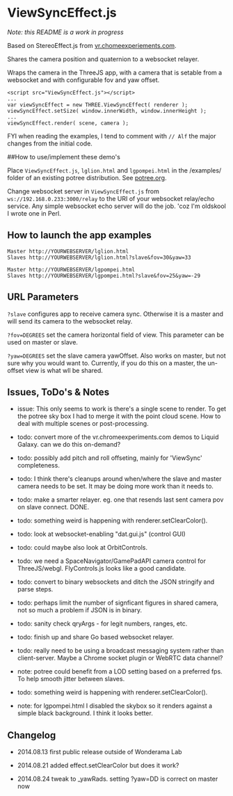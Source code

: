 # ViewSyncEffect.js 

_Note: this README is a work in progress_

Based on StereoEffect.js from [vr.chomeexperiements.com](http://vr.chromeexperiments.com/).

Shares the camera position and quaternion to a websocket relayer.

Wraps the camera in the ThreeJS app, with a camera that is setable from a websocket and with configurable fov and yaw offset.

```
<script src="ViewSyncEffect.js"></script>
...
var viewSyncEffect = new THREE.ViewSyncEffect( renderer );
viewSyncEffect.setSize( window.innerWidth, window.innerHeight );
...
viewSyncEffect.render( scene, camera );
```

FYI when reading the examples, I tend to comment with `// Alf` the major changes from the initial code.

##How to use/implement these demo's

Place `ViewSyncEffect.js`, `lglion.html` and `lgpompei.html` in the /examples/ folder of an existing potree distribution. See [potree.org](http://potree.org/).

Change websocket server in `ViewSyncEffect.js` from `ws://192.168.0.233:3000/relay` to the URI of your websocket relay/echo service.
Any simple websocket echo server will do the job. 'coz I'm oldskool I wrote one in Perl.

## How to launch the app examples

```
Master http://YOURWEBSERVER/lglion.html
Slaves http://YOURWEBSERVER/lglion.html?slave&fov=30&yaw=33

Master http://YOURWEBSERVER/lgpompei.html
Slaves http://YOURWEBSERVER/lgpompei.html?slave&fov=25&yaw=-29
```

## URL Parameters

`?slave` configures app to receive camera sync. Otherwise it is a master and will send its camera to the websocket relay.

`?fov=DEGREES` set the camera horizontal field of view. This parameter can be used on master or slave.

`?yaw=DEGREES` set the slave camera yawOffset. Also works on master, but not sure why you would want to. Currently, if you do this on a master, the un-offset view is what wll be shared.

## Issues, ToDo's & Notes

* issue: This only seems to work is there's a single scene to render. To get the potree sky box I had to merge it with the point cloud scene. How to deal with multiple scenes or post-processing.

* todo: convert more of the vr.chromeexperiments.com demos to Liquid Galaxy. can we do this on-demand?

* todo: possibly add pitch and roll offseting, mainly for 'ViewSync' completeness.

* todo: I think there's cleanups around when/where the slave and master camera needs to be set. It may be doing more work than it needs to.

* todo: make a smarter relayer. eg. one that resends last sent camera pov on slave connect. DONE.

* todo: something weird is happening with renderer.setClearColor().

* todo: look at websocket-enabling "dat.gui.js" (control GUI)

* todo: could maybe also look at OrbitControls.

* todo: we need a SpaceNavigator/GamePadAPI camera control for ThreeJS/webgl. FlyControls.js looks like a good candidate.

* todo: convert to binary websockets and ditch the JSON stringify and parse steps.

* todo: perhaps limit the number of signficant figures in shared camera, not so much a problem if JSON is in binary.

* todo: sanity check qryArgs - for legit numbers, ranges, etc.

* todo: finish up and share Go based websocket relayer.

* todo: really need to be using a broadcast messaging system rather than client-server. Maybe a Chrome socket plugin or WebRTC data channel?

* note: potree could benefit from a LOD setting based on a preferred fps. To help smooth jitter between slaves.

* todo: something weird is happening with renderer.setClearColor().

* note: for lgpompei.html I disabled the skybox so it renders against a simple black background. I think it looks better.

## Changelog

* 2014.08.13 first public release outside of Wonderama Lab

* 2014.08.21 added effect.setClearColor but does it work?

* 2014.08.24 tweak to _yawRads. setting ?yaw=DD is correct on master now
